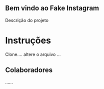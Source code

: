 ﻿## Bem vindo ao Fake Instagram

Descrição do projeto


# Instruções

Clone.... altere o arquivo ...

## Colaboradores

......